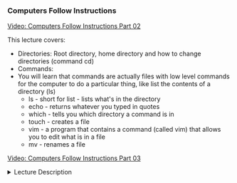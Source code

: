 ### Computers Follow Instructions

[Video: Computers Follow Instructions Part 02](https://vimeo.com/340142855/4361162baf)

This lecture covers:
- Directories: Root directory, home directory and how to change directories (command cd)
- Commands:
- You will learn that commands are actually files with low level commands for the computer to do a particular thing, like list the contents of a directory (ls)
  - ls - short for list - lists what's in the directory
  - echo - returns whatever you typed in quotes
  - which - tells you which directory a command is in
  - touch - creates a file
  - vim - a program that contains a command (called vim) that allows you to edit what is in a file
  - mv - renames a file
  
[Video: Computers Follow Instructions Part 03](https://vimeo.com/340703072/64a3467160)
<details>
  <summary>Lecture Description</summary>
  <p>
    Commands are just files.  
    
    "Running commands" is just "running files".
    
    "Running a file" just means that you open the file and run the instructions contained in the file. It's like a football team opening the playbook and running a play by following the instructions for the chosen play.
    
    If running a command is just running a file, where are these files? How does the computer know where to look for them? How do some files get registered as commands, and other files are just files?
    
    Well, there is a list of directories called the PATH. The directories listed in your computer's PATH are the directories that your computer looks in when it's trying to run your command. All these commands like "cd", "ls", "echo", "mv", etc. are filenames. So when you try to run a command, the computer looks for a file with the same name as the command you're trying to run.
    
    This video was compressed with the following command:
    
    `ffmpeg -i input.mov -c:v libx264 -c:a copy -crf 20 output.mov`
    
    which reduced the video file size from 2.37GB to 377.1MB
  
  </p>
  
</details>


